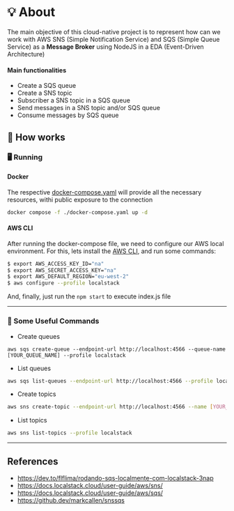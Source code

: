 # 💡 About
The main objective of this cloud-native project is to represent how can we work with AWS SNS (Simple Notification Service) and SQS (Simple Queue Service) as a **Message Broker** using NodeJS in a EDA (Event-Driven Architecture)

#### Main functionalities
* Create a SQS queue
* Create a SNS topic
* Subscriber a SNS topic in a SQS queue
* Send messages in a SNS topic and/or SQS queue
* Consume messages by SQS queue

## 🔧 How works


### 🖥️ Running

#### Docker
The respective [docker-compose.yaml](./docker-compose.yaml) will provide all the necessary resources, withi public exposure to the connection

```bash
docker compose -f ./docker-compose.yaml up -d
```

#### AWS CLI

After running the docker-compose file, we need to configure our AWS local environment. For this, lets install the [AWS CLI](https://docs.aws.amazon.com/cli/latest/userguide/getting-started-install.html), and run some commands:

```bash
$ export AWS_ACCESS_KEY_ID="na"
$ export AWS_SECRET_ACCESS_KEY="na"
$ export AWS_DEFAULT_REGION="eu-west-2"
$ aws configure --profile localstack
```

And, finally, just run the `npm start` to execute index.js file

---

### 🔧 Some Useful Commands

* Create queues

```base
aws sqs create-queue --endpoint-url http://localhost:4566 --queue-name [YOUR_QUEUE_NAME] --profile localstack
```

* List queues

```bash
aws sqs list-queues --endpoint-url http://localhost:4566 --profile localstack
```

* Create topics

```bash
aws sns create-topic --endpoint-url http://localhost:4566 --name [YOUR_TOPIC] --profile localstack
```

* List topics

```bash
aws sns list-topics --profile localstack
```

---

## References

* https://dev.to/flflima/rodando-sqs-localmente-com-localstack-3nap
* https://docs.localstack.cloud/user-guide/aws/sns/
* https://docs.localstack.cloud/user-guide/aws/sqs/
* https://github.dev/markcallen/snssqs